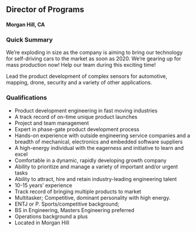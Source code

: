 ## Director of Programs
#### Morgan Hill, CA

### Quick Summary
We’re exploding in size as the company is aiming to bring our technology for self-driving cars to the market as soon as 2020. We’re gearing up for mass production now! Help our team during this exciting time!

Lead the product development of complex sensors for automotive, mapping, drone, security and a variety of other applications.

### Qualifications
+	Product development engineering in fast moving industries
+	A track record of on-time unique product launches
+	Project and team management
+	Expert in phase-gate product development process
+	Hands-on experience with outside engineering service companies and a breadth of mechanical, electronics and embedded software suppliers
+	 A high-energy individual with the eagerness and initiative to learn and excel
+	Comfortable in a dynamic, rapidly developing growth company
+	Ability to prioritize and manage a variety of important and/or urgent tasks
+	Ability to attract, hire and retain industry-leading engineering talent
+	10-15 years’ experience
+	Track record of bringing multiple products to market
+	Multitasker; Competitive, dominant personality with high energy.
+	ENTJ or P.  Sports/competitive background;
+	BS in Engineering, Masters Engineering preferred
+	Operations background a plus
+	Located in Morgan Hill
